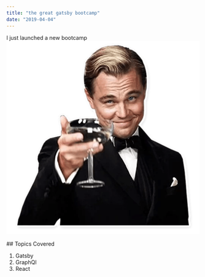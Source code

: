```yaml
---
title: "the great gatsby bootcamp"
date: "2019-04-04"
---
```


I just launched a new bootcamp
![gatsby](./pngegg.png)

## Topics Covered

1. Gatsby
2. GraphQl
3. React
